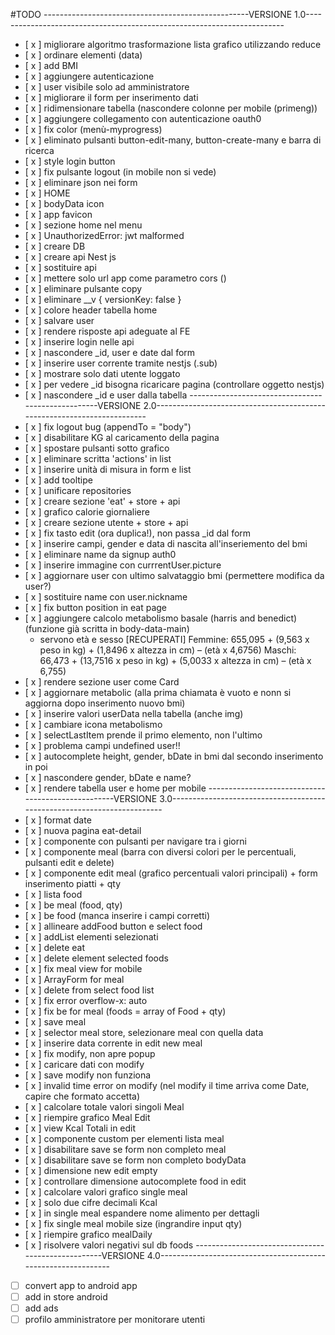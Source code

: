 #TODO
---------------------------------------------------VERSIONE 1.0------------------------------------------------------------------------
- [ x ] migliorare algoritmo trasformazione lista grafico utilizzando reduce
- [ x ] ordinare elementi (data)
- [ x ] add BMI
- [ x ] aggiungere autenticazione
- [ x ] user visibile solo ad amministratore
- [ x ] migliorare il form per inserimento dati
- [ x ] ridimensionare tabella (nascondere colonne per mobile (primeng))
- [ x ] aggiungere collegamento con autenticazione oauth0
- [ x ] fix color (menù-myprogress)
- [ x ] eliminato pulsanti button-edit-many, button-create-many e barra di ricerca
- [ x ] style login button
- [ x ] fix pulsante logout (in mobile non si vede)
- [ x ] eliminare json nei form
- [ x ] HOME
- [ x ] bodyData icon
- [ x ] app favicon
- [ x ] sezione home nel menu
- [ x ] UnauthorizedError: jwt malformed
- [ x ] creare DB
- [ x ] creare api Nest js
- [ x ] sostituire api
- [ x ] mettere solo url app come parametro cors ()
- [ x ] eliminare pulsante copy
- [ x ] eliminare __v { versionKey: false }
- [ x ] colore header tabella home
- [ x ] salvare user
- [ x ] rendere risposte api adeguate al FE
- [ x ] inserire login nelle api
- [ x ] nascondere _id, user e date dal form
- [ x ] inserire user corrente tramite nestjs (.sub)
- [ x ] mostrare solo dati utente loggato
- [ x ] per vedere _id bisogna ricaricare pagina (controllare oggetto nestjs)
- [ x ] nascondere _id e user dalla tabella
  ---------------------------------------------------VERSIONE 2.0------------------------------------------------------------------------
- [ x ] fix logout bug (appendTo = "body")
- [ x ] disabilitare KG al caricamento della pagina
- [ x ] spostare pulsanti sotto grafico
- [ x ] eliminare scritta 'actions' in list
- [ x ] inserire unità di misura in form e list
- [ x ] add tooltipe
- [ x ] unificare repositories
- [ x ] creare sezione 'eat' + store + api
- [ x ] grafico calorie giornaliere
- [ x ] creare sezione utente + store + api
- [ x ] fix tasto edit (ora duplica!), non passa _id dal form
- [ x ] inserire campi, gender e data di nascita all'inseriemento del bmi
- [ x ] eliminare name da signup auth0
- [ x ] inserire immagine con currrentUser.picture
- [ x ] aggiornare user con ultimo salvataggio bmi (permettere modifica da user?)
- [ x ] sostituire name con user.nickname
- [ x ] fix button position in eat page
- [ x ] aggiungere calcolo metabolismo basale (harris and benedict) (funzione già scritta in body-data-main)
  - servono età e sesso [RECUPERATI]
    Femmine: 655,095 + (9,563 x peso in kg) + (1,8496 x altezza in cm) – (età x 4,6756)
    Maschi: 66,473 + (13,7516 x peso in kg) + (5,0033 x altezza in cm) – (età x 6,755)
- [ x ] rendere sezione user come Card
- [ x ] aggiornare metabolic (alla prima chiamata è vuoto e nonn si aggiorna dopo inserimento nuovo bmi)
- [ x ] inserire valori userData nella tabella (anche img)
- [ x ] cambiare icona metabolismo
- [ x ] selectLastItem prende il primo elemento, non l'ultimo
- [ x ] problema campi undefined user!!
- [ x ] autocomplete height, gender, bDate in bmi dal secondo inserimento in poi
- [ x ] nascondere gender, bDate e name?
- [ x ] rendere tabella user e home per mobile
  ---------------------------------------------------VERSIONE 3.0------------------------------------------------------------------------
- [ x ] format date
- [ x ] nuova pagina eat-detail
- [ x ] componente con pulsanti per navigare tra i giorni
- [ x ] componente meal (barra con diversi colori per le percentuali, pulsanti edit e delete)
- [ x ] componente edit meal (grafico percentuali valori principali) + form inserimento piatti + qty
- [ x ] lista food
- [ x ] be meal (food, qty)
- [ x ] be food (manca inserire i campi corretti)
- [ x ] allineare addFood button e select food
- [ x ] addList elementi selezionati
- [ x ] delete eat
- [ x ] delete element selected foods
- [ x ] fix meal view for mobile
- [ x ] ArrayForm for meal
- [ x ] delete from select food list
- [ x ] fix error overflow-x: auto
- [ x ] fix be for meal (foods = array of Food + qty)
- [ x ] save meal
- [ x ] selector meal store, selezionare meal con quella data
- [ x ] inserire data corrente in edit new meal
- [ x ] fix modify, non apre popup
- [ x ] caricare dati con modify
- [ x ] save modify non funziona
- [ x ] invalid time error on modify (nel modify il time arriva come Date, capire che formato accetta)
- [ x ] calcolare totale valori singoli Meal
- [ x ] riempire grafico Meal Edit
- [ x ] view Kcal Totali in edit
- [ x ] componente custom per elementi lista meal
- [ x ] disabilitare save se form non completo meal
- [ x ] disabilitare save se form non completo bodyData
- [ x ] dimensione new edit empty
- [ x ] controllare dimensione autocomplete food in edit
- [ x ] calcolare valori grafico single meal
- [ x ] solo due cifre decimali Kcal
- [ x ] in single meal espandere nome alimento per dettagli
- [ x ] fix single meal mobile size (ingrandire input qty)
- [ x ] riempire grafico mealDaily
- [ x ] risolvere valori negativi sul db foods
  ---------------------------------------------------VERSIONE 4.0--------------------------------------------------------------
- [   ] convert app to android app
- [   ] add in store android
- [   ] add ads
- [   ] profilo amministratore per monitorare utenti
